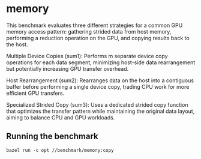 # memory
This benchmark evaluates three different strategies for a common GPU memory access pattern: gathering strided data from host memory, performing a reduction operation on the GPU, and copying results back to the host.

Multiple Device Copies (sum1): Performs m separate device copy operations for each data segment, minimizing host-side data rearrangement but potentially increasing GPU transfer overhead.

Host Rearrangement (sum2): Rearranges data on the host into a contiguous buffer before performing a single device copy, trading CPU work for more efficient GPU transfers.

Specialized Strided Copy (sum3): Uses a dedicated strided copy function that optimizes the transfer pattern while maintaining the original data layout, aiming to balance CPU and GPU workloads.

## Running the benchmark
```
bazel run -c opt //benchmark/memory:copy
```
